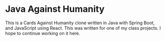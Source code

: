 # Java Against Humanity

This is a Cards Against Humanity clone written in Java with Spring Boot, and JavaScript using React. This was written for one of my class projects. I hope to continue working on it here.

